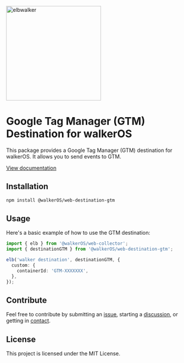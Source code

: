 <p align="left">
  <a href="https://elbwalker.com">
    <img title="elbwalker" src='https://www.elbwalker.com/img/elbwalker_logo.png' width="256px"/>
  </a>
</p>

# Google Tag Manager (GTM) Destination for walkerOS

This package provides a Google Tag Manager (GTM) destination for walkerOS. It
allows you to send events to GTM.

[View documentation](https://www.elbwalker.com/docs/destinations/web/gtm/)

## Installation

```sh
npm install @walkerOS/web-destination-gtm
```

## Usage

Here's a basic example of how to use the GTM destination:

```typescript
import { elb } from '@walkerOS/web-collector';
import { destinationGTM } from '@walkerOS/web-destination-gtm';

elb('walker destination', destinationGTM, {
  custom: {
    containerId: 'GTM-XXXXXXX',
  },
});
```

## Contribute

Feel free to contribute by submitting an
[issue](https://github.com/elbwalker/walkerOS/issues), starting a
[discussion](https://github.com/elbwalker/walkerOS/discussions), or getting in
[contact](https://calendly.com/elb-alexander/30min).

## License

This project is licensed under the MIT License.
